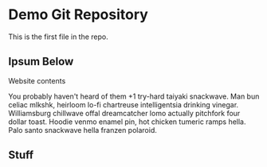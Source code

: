 # Demo Git Repository

This is the first file in the repo.

## Ipsum Below

Website contents

You probably haven't heard of them +1 try-hard taiyaki snackwave. Man bun celiac mlkshk, heirloom lo-fi chartreuse intelligentsia drinking vinegar. Williamsburg chillwave offal dreamcatcher lomo actually pitchfork four dollar toast. Hoodie venmo enamel pin, hot chicken tumeric ramps hella. Palo santo snackwave hella franzen polaroid.


## Stuff
